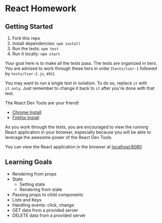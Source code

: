 # React Homework

## Getting Started

1. Fork this repo
2. Install dependencies: `npm install`
3. Run the tests: `npm test`
4. Run it locally: `npm start`

Your goal here is to make all the tests pass. The tests are organized in tiers.
You are advised to work through these tiers in order (`tests/tier-1` followed
by `tests/tier-2.js`, etc).

You may want to run a single test in isolation. To do so, replace `it` with
`it.only`. Just remember to change it back to `it` after you're done with that
test.

The React Dev Tools are your friend!

- [Chrome Install](https://chrome.google.com/webstore/detail/react-developer-tools/fmkadmapgofadopljbjfkapdkoienihi)
- [Firefox Install](https://addons.mozilla.org/en-US/firefox/addon/react-devtools/)

As you work through the tests, you are encouraged to view the running React
application in your browser, especially because you will be able to leverage the
awesome power of the React Dev Tools.

You can view the React application in the browser at
[localhost:8080](http://localhost:8080)

## Learning Goals

- Rendering from props
- State
  - Setting state
  - Rendering from state
- Passing props to child components
- Lists and Keys
- Handling events: click, change
- GET data from a provided server
- DELETE data from a provided server
